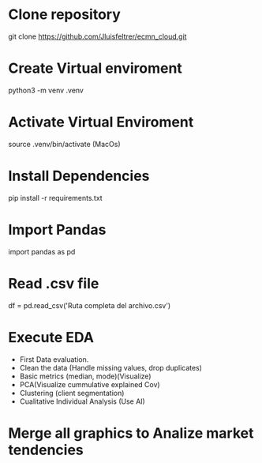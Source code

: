# Clone repository
git clone https://github.com/Jluisfeltrer/ecmn_cloud.git 

# Create Virtual enviroment
python3 -m venv .venv

# Activate Virtual Enviroment
source .venv/bin/activate (MacOs)


# Install Dependencies
pip install -r requirements.txt

# Import Pandas
import pandas as pd

# Read .csv file
df = pd.read_csv('Ruta completa del archivo.csv')

# Execute EDA
* First Data evaluation.
* Clean the data (Handle missing values, drop duplicates)
* Basic metrics (median, mode)(Visualize)
* PCA(Visualize cummulative explained Cov)
* Clustering (client segmentation)
* Cualitative Individual Analysis (Use AI)

# Merge all graphics to Analize market tendencies